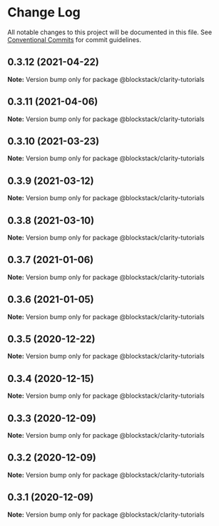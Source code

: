 # Change Log

All notable changes to this project will be documented in this file.
See [Conventional Commits](https://conventionalcommits.org) for commit guidelines.

## 0.3.12 (2021-04-22)

**Note:** Version bump only for package @blockstack/clarity-tutorials





## 0.3.11 (2021-04-06)

**Note:** Version bump only for package @blockstack/clarity-tutorials





## 0.3.10 (2021-03-23)

**Note:** Version bump only for package @blockstack/clarity-tutorials





## 0.3.9 (2021-03-12)

**Note:** Version bump only for package @blockstack/clarity-tutorials





## 0.3.8 (2021-03-10)

**Note:** Version bump only for package @blockstack/clarity-tutorials





## 0.3.7 (2021-01-06)

**Note:** Version bump only for package @blockstack/clarity-tutorials





## 0.3.6 (2021-01-05)

**Note:** Version bump only for package @blockstack/clarity-tutorials





## 0.3.5 (2020-12-22)

**Note:** Version bump only for package @blockstack/clarity-tutorials





## 0.3.4 (2020-12-15)

**Note:** Version bump only for package @blockstack/clarity-tutorials





## 0.3.3 (2020-12-09)

**Note:** Version bump only for package @blockstack/clarity-tutorials





## 0.3.2 (2020-12-09)

**Note:** Version bump only for package @blockstack/clarity-tutorials





## 0.3.1 (2020-12-09)

**Note:** Version bump only for package @blockstack/clarity-tutorials
